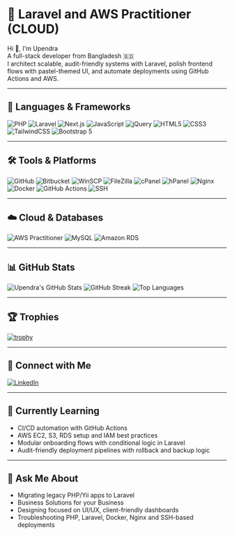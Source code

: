 # 🚀 Laravel and AWS Practitioner (CLOUD)

Hi 👋, I'm Upendra  
A full-stack developer from Bangladesh 🇧🇩  
I architect scalable, audit-friendly systems with Laravel, polish frontend flows with pastel-themed UI, and automate deployments using GitHub Actions and AWS.

---

## 🧰 Languages & Frameworks

![PHP](https://img.shields.io/badge/PHP-777BB4?style=for-the-badge&logo=php&logoColor=white)
![Laravel](https://img.shields.io/badge/Laravel-FF2D20?style=for-the-badge&logo=laravel&logoColor=white)
![Next.js](https://img.shields.io/badge/Next.js-000000?style=for-the-badge&logo=nextdotjs&logoColor=white)
![JavaScript](https://img.shields.io/badge/JavaScript-F7DF1E?style=for-the-badge&logo=javascript&logoColor=black)
![jQuery](https://img.shields.io/badge/jQuery-0769AD?style=for-the-badge&logo=jquery&logoColor=white)
![HTML5](https://img.shields.io/badge/HTML5-E34F26?style=for-the-badge&logo=html5&logoColor=white)
![CSS3](https://img.shields.io/badge/CSS3-1572B6?style=for-the-badge&logo=css3&logoColor=white)
![TailwindCSS](https://img.shields.io/badge/TailwindCSS-38B2AC?style=for-the-badge&logo=tailwind-css&logoColor=white)
![Bootstrap 5](https://img.shields.io/badge/Bootstrap-7952B3?style=for-the-badge&logo=bootstrap&logoColor=white)


---

## 🛠️ Tools & Platforms

![GitHub](https://img.shields.io/badge/GitHub-181717?style=for-the-badge&logo=github&logoColor=white)
![Bitbucket](https://img.shields.io/badge/Bitbucket-0052CC?style=for-the-badge&logo=bitbucket&logoColor=white)
![WinSCP](https://img.shields.io/badge/WinSCP-00BFFF?style=for-the-badge&logo=windows&logoColor=white)
![FileZilla](https://img.shields.io/badge/FileZilla-BF0000?style=for-the-badge&logo=filezilla&logoColor=white)
![cPanel](https://img.shields.io/badge/cPanel-FF6C2C?style=for-the-badge&logo=cpanel&logoColor=white)
![hPanel](https://img.shields.io/badge/hPanel-FF6C2C?style=for-the-badge&logo=hostinger&logoColor=white)
![Nginx](https://img.shields.io/badge/Nginx-009639?style=for-the-badge&logo=nginx&logoColor=white)
![Docker](https://img.shields.io/badge/Docker-2496ED?style=for-the-badge&logo=docker&logoColor=white)
![GitHub Actions](https://img.shields.io/badge/GitHub_Actions-2088FF?style=for-the-badge&logo=github-actions&logoColor=white)
![SSH](https://img.shields.io/badge/SSH-000000?style=for-the-badge&logo=gnubash&logoColor=white)

---

## ☁️ Cloud & Databases

![AWS Practitioner](https://img.shields.io/badge/AWS_Practitioner-232F3E?style=for-the-badge&logo=amazon-aws&logoColor=white)
![MySQL](https://img.shields.io/badge/MySQL-4479A1?style=for-the-badge&logo=mysql&logoColor=white)
![Amazon RDS](https://img.shields.io/badge/Amazon_RDS-527FFF?style=for-the-badge&logo=amazonrds&logoColor=white)

---

## 📊 GitHub Stats

![Upendra's GitHub Stats](https://github-readme-stats.vercel.app/api?username=upendra123&show_icons=true&theme=radical)
![GitHub Streak](https://github-readme-streak-stats.herokuapp.com/?user=upendra123&theme=dark)
![Top Languages](https://github-readme-stats.vercel.app/api/top-langs/?username=upendra123&layout=compact)

---

## 🏆 Trophies

[![trophy](https://github-profile-trophy.vercel.app/?username=upendra123&theme=algolia)](https://github.com/ryo-ma/github-profile-trophy)

---

## 🔗 Connect with Me

[![LinkedIn](https://img.shields.io/badge/LinkedIn-Upendra-blue?style=for-the-badge&logo=linkedin)](https://linkedin.com/in/yourprofile)

---

## 🧠 Currently Learning

- CI/CD automation with GitHub Actions  
- AWS EC2, S3, RDS setup and IAM best practices  
- Modular onboarding flows with conditional logic in Laravel  
- Audit-friendly deployment pipelines with rollback and backup logic

---

## 💬 Ask Me About

- Migrating legacy PHP/Yii apps to Laravel  
- Business Solutions for your Business
- Designing focused on UI/UX, client-friendly dashboards  
- Troubleshooting PHP, Laravel, Docker, Nginx and SSH-based deployments
